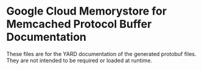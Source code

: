 # Google Cloud Memorystore for Memcached Protocol Buffer Documentation

These files are for the YARD documentation of the generated protobuf files.
They are not intended to be required or loaded at runtime.
